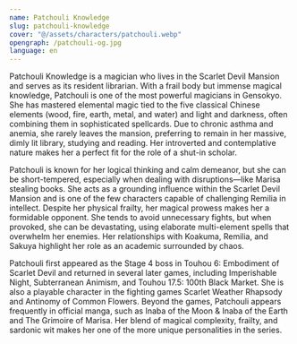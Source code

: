 ```yaml
---
name: Patchouli Knowledge
slug: patchouli-knowledge
cover: "@/assets/characters/patchouli.webp"
opengraph: /patchouli-og.jpg
language: en
---
```


Patchouli Knowledge is a magician who lives in the Scarlet Devil Mansion and serves as its resident librarian. With a frail body but immense magical knowledge, Patchouli is one of the most powerful magicians in Gensokyo. She has mastered elemental magic tied to the five classical Chinese elements (wood, fire, earth, metal, and water) and light and darkness, often combining them in sophisticated spellcards. Due to chronic asthma and anemia, she rarely leaves the mansion, preferring to remain in her massive, dimly lit library, studying and reading. Her introverted and contemplative nature makes her a perfect fit for the role of a shut-in scholar.

Patchouli is known for her logical thinking and calm demeanor, but she can be short-tempered, especially when dealing with disruptions—like Marisa stealing books. She acts as a grounding influence within the Scarlet Devil Mansion and is one of the few characters capable of challenging Remilia in intellect. Despite her physical frailty, her magical prowess makes her a formidable opponent. She tends to avoid unnecessary fights, but when provoked, she can be devastating, using elaborate multi-element spells that overwhelm her enemies. Her relationships with Koakuma, Remilia, and Sakuya highlight her role as an academic surrounded by chaos.

Patchouli first appeared as the Stage 4 boss in Touhou 6: Embodiment of Scarlet Devil and returned in several later games, including Imperishable Night, Subterranean Animism, and Touhou 17.5: 100th Black Market. She is also a playable character in the fighting games Scarlet Weather Rhapsody and Antinomy of Common Flowers. Beyond the games, Patchouli appears frequently in official manga, such as Inaba of the Moon & Inaba of the Earth and The Grimoire of Marisa. Her blend of magical complexity, frailty, and sardonic wit makes her one of the more unique personalities in the series.
